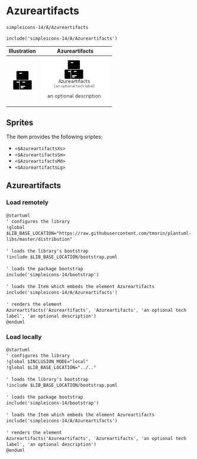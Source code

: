 # Azureartifacts


```text
simpleicons-14/A/Azureartifacts
```

```text
include('simpleicons-14/A/Azureartifacts')
```



| Illustration | Azureartifacts |
| :---: | :---: |
| ![illustration for Illustration](../../simpleicons-14/A/Azureartifacts.png) | ![illustration for Azureartifacts](../../simpleicons-14/A/Azureartifacts.Local.png) |



## Sprites
The item provides the following sriptes:

- `<$AzureartifactsXs>`
- `<$AzureartifactsSm>`
- `<$AzureartifactsMd>`
- `<$AzureartifactsLg>`





## Azureartifacts

### Load remotely
```plantuml
@startuml
' configures the library
!global $LIB_BASE_LOCATION="https://raw.githubusercontent.com/tmorin/plantuml-libs/master/distribution"

' loads the library's bootstrap
!include $LIB_BASE_LOCATION/bootstrap.puml

' loads the package bootstrap
include('simpleicons-14/bootstrap')

' loads the Item which embeds the element Azureartifacts
include('simpleicons-14/A/Azureartifacts')

' renders the element
Azureartifacts('Azureartifacts', 'Azureartifacts', 'an optional tech label', 'an optional description')
@enduml
```

### Load locally
```plantuml
@startuml
' configures the library
!global $INCLUSION_MODE="local"
!global $LIB_BASE_LOCATION="../.."

' loads the library's bootstrap
!include $LIB_BASE_LOCATION/bootstrap.puml

' loads the package bootstrap
include('simpleicons-14/bootstrap')

' loads the Item which embeds the element Azureartifacts
include('simpleicons-14/A/Azureartifacts')

' renders the element
Azureartifacts('Azureartifacts', 'Azureartifacts', 'an optional tech label', 'an optional description')
@enduml
```

